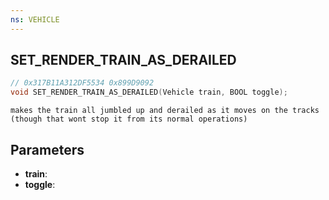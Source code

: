 ```yaml
---
ns: VEHICLE
---
```

## SET_RENDER_TRAIN_AS_DERAILED

```c
// 0x317B11A312DF5534 0x899D9092
void SET_RENDER_TRAIN_AS_DERAILED(Vehicle train, BOOL toggle);
```

```
makes the train all jumbled up and derailed as it moves on the tracks (though that wont stop it from its normal operations)  
```

## Parameters
* **train**: 
* **toggle**: 

